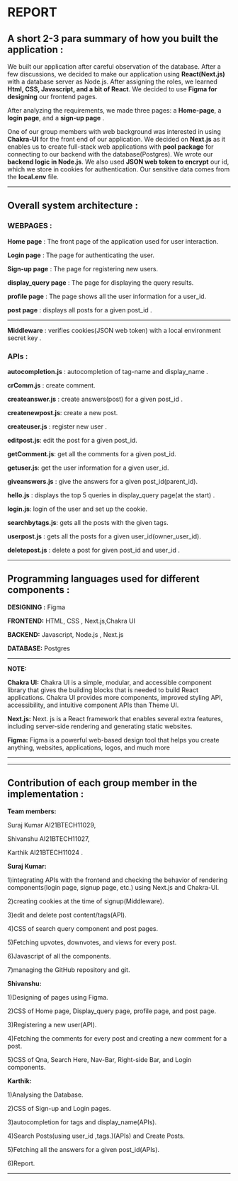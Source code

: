 # REPORT 

## A short 2-3 para summary of how you built the application :

We built our application after careful observation of the database. After a few discussions, we decided to make our application using **React(Next.js)** with a database server as Node.js. After assigning the roles, we learned **Html, CSS, Javascript, and a bit of React**. We decided to use **Figma for designing** our frontend pages.

After analyzing the requirements, we made three pages: a **Home-page**, a **login page**, and a **sign-up page** .

One of our group members with web background was interested in using **Chakra-UI** for the front end of our application. We decided on **Next.js** as it enables us to create full-stack web applications with **pool package** for connecting to our backend with the database(Postgres). We wrote our **backend logic in Node.js**. We also used **JSON web token to encrypt** our id, which we store in cookies for authentication. Our sensitive data comes from the **local.env** file.

---

## Overall system architecture :

### WEBPAGES :

**Home page** : The front page of the application used for user interaction.

**Login page** : The page for authenticating the user.

**Sign-up page** : The page for registering new users.

**display_query page** : The page for displaying the query results.

**profile page** : The page shows all the user information for a user_id.

**post page** : displays all posts for a given post_id .

---

**Middleware** : verifies cookies(JSON web token) with a local environment secret key .

### APIs :

**autocompletion.js** : autocompletion of tag-name and display_name .

**crComm.js** : create comment.

**createanswer.js**   : create answers(post) for a given post_id .

**createnewpost.js**: create a new post.

**createuser.js** : register new user .

**editpost.js**: edit the post for a given post_id.

**getComment.js**: get all the comments for a given post_id.

**getuser.js**: get the user information for a given user_id.

**giveanswers.js** : give the answers for a given post_id(parent_id).

**hello.js** : displays the top 5 queries in display_query page(at the start) .

**login.js**: login of the user and set up the cookie.

**searchbytags.js**: gets all the posts with the given tags.

**userpost.js** : gets all the posts for a given user_id(owner_user_id).

**deletepost.js** : delete a post for given post_id and user_id .



---
## Programming languages used for different components :

**DESIGNING :** Figma

**FRONTEND:** HTML, CSS , Next.js,Chakra UI

**BACKEND:** Javascript, Node.js , Next.js

**DATABASE:** Postgres

---

**NOTE:**

**Chakra UI:** Chakra UI is a simple, modular, and accessible component library that gives the building blocks that is needed to build React applications. Chakra UI provides more components, improved styling API, accessibility, and intuitive component APIs than Theme UI. 

**Next.js:** Next. js is a React framework that enables several extra features, including server-side rendering and generating static websites.

**Figma:** Figma is a powerful web-based design tool that helps you create anything, websites, applications, logos, and much more

---

---

## Contribution of each group member in the implementation :

**Team members:** 

Suraj Kumar AI21BTECH11029, 

Shivanshu AI21BTECH11027,

Karthik AI21BTECH11024 .

**Suraj Kumar:** 

1)integrating APIs with the frontend and checking the behavior of rendering components(login page, signup page, etc.) using Next.js and Chakra-UI.

2)creating cookies at the time of signup(Middleware).

3)edit and delete post content/tags(API).

4)CSS of search query component and post pages.

5)Fetching upvotes, downvotes, and views for every post.

6)Javascript of all the components.

7)managing the GitHub repository and git.

**Shivanshu:** 

1)Designing of pages using Figma.

2)CSS of Home page, Display_query page, profile page, and post page.

3)Registering a new user(API).

4)Fetching the comments for every post and creating a new comment for a post.

5)CSS of Qna, Search Here, Nav-Bar, Right-side Bar, and Login components.

**Karthik:**

1)Analysing the Database.

2)CSS of Sign-up and Login pages.

3)autocompletion for tags and display_name(APIs).

4)Search Posts(using user_id ,tags.)(APIs) and Create Posts.

5)Fetching all the answers for a given post_id(APIs).

6)Report.

---

